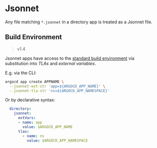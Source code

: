# Jsonnet

Any file matching `*.jsonnet` in a directory app is treated as a Jsonnet file.

## Build Environment

> v1.4

Jsonnet apps have access to the [standard build environment](build-environment.md) via substitution into *TLAs* and *external variables*.

E.g. via the CLI:

```bash
argocd app create APPNAME \
  --jsonnet-ext-str 'app=${ARGOCD_APP_NAME}' \
  --jsonnet-tla-str 'ns=${ARGOCD_APP_NAMESPACE}'
```

Or by declarative syntax:

```yaml
  directory:
    jsonnet:
      extVars:
      - name: app
        value: $ARGOCD_APP_NAME
      tlas:
        - name: ns
          value: $ARGOCD_APP_NAMESPACE
```